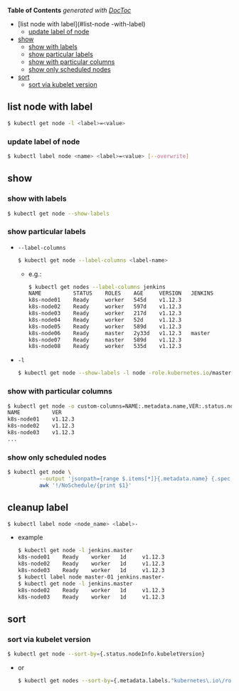 <!-- START doctoc generated TOC please keep comment here to allow auto update -->
<!-- DON'T EDIT THIS SECTION, INSTEAD RE-RUN doctoc TO UPDATE -->
**Table of Contents**  *generated with [DocToc](https://github.com/thlorenz/doctoc)*

- [list node with label](#list-node -with-label)
  - [update label of node](#update-label-of-node)
- [show](#show)
  - [show with labels](#show-with-labels)
  - [show particular labels](#show-particular-labels)
  - [show with particular columns](#show-with-particular-columns)
  - [show only scheduled nodes](#show-only-scheduled-nodes)
- [sort](#sort)
  - [sort via kubelet version](#sort-via-kubelet-version)

<!-- END doctoc generated TOC please keep comment here to allow auto update -->

## list node with label
```bash
$ kubectl get node -l <label>=<value>
```

### update label of node
```bash
$ kubectl label node <name> <label>=<value> [--overwrite]
```

## show
### show with labels
```bash
$ kubectl get node --show-labels
```

### show particular labels
- `--label-columns`
  ```bash
  $ kubectl get node --label-columns <label-name>
  ```
  - e.g.:
    ```bash
    $ kubectl get nodes --label-columns jenkins
    NAME          STATUS    ROLES    AGE     VERSION   JENKINS
    k8s-node01    Ready     worker   545d    v1.12.3
    k8s-node02    Ready     worker   597d    v1.12.3
    k8s-node03    Ready     worker   217d    v1.12.3
    k8s-node04    Ready     worker   52d     v1.12.3
    k8s-node05    Ready     worker   589d    v1.12.3
    k8s-node06    Ready     master   2y33d   v1.12.3   master
    k8s-node07    Ready     master   589d    v1.12.3
    k8s-node08    Ready     worker   535d    v1.12.3
    ```
- `-l`
  ```bash
  $ kubectl get node --show-labels -l node -role.kubernetes.io/master
  ```

### show with particular columns
```bash
$ kubectl get node -o custom-columns=NAME:.metadata.name,VER:.status.nodeInfo.kubeletVersion
NAME          VER
k8s-node01    v1.12.3
k8s-node02    v1.12.3
k8s-node03    v1.12.3
...
```

### show only scheduled nodes
```bash
$ kubectl get node \
          --output 'jsonpath={range $.items[*]}{.metadata.name} {.spec.taints[*].effect}{"\n"}{end}' |
          awk '!/NoSchedule/{print $1}'
```

## cleanup label
```bash
$ kubectl label node <node_name> <label>-
```
- example
  ```bash
  $ kubectl get node -l jenkins.master
  k8s-node01    Ready    worker   1d     v1.12.3
  k8s-node02    Ready    worker   1d     v1.12.3
  k8s-node03    Ready    worker   1d     v1.12.3
  $ kubectl label node master-01 jenkins.master-
  $ kubectl get node -l jenkins.master
  k8s-node02    Ready    worker   1d     v1.12.3
  k8s-node03    Ready    worker   1d     v1.12.3
  ```

## sort
### sort via kubelet version
```bash
$ kubectl get node --sort-by={.status.nodeInfo.kubeletVersion}
```
- or
  ```bash
  $ kubectl get nodes --sort-by={.metadata.labels."kubernetes\.io\/role"}
  ```
